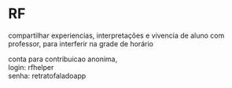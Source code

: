 # RF
compartilhar experiencias, interpretações e vivencia de aluno com professor, para interferir na grade de horário

conta para contribuicao anonima,<br>
login: rfhelper<br>
senha: retratofaladoapp
